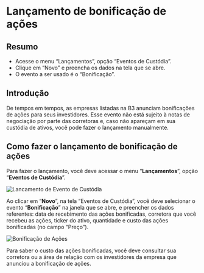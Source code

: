 # Lançamento de bonificação de ações

## Resumo

- Acesse o menu “Lançamentos”, opção “Eventos de Custódia”.
- Clique em “Novo” e preencha os dados na tela que se abre.
- O evento a ser usado é o “Bonificação”.

## Introdução

De tempos em tempos, as empresas listadas na B3 anunciam bonificações de ações para seus investidores. Esse evento não está sujeito à notas de negociação por parte das corretoras e, caso não apareçam em sua custódia de ativos, você pode fazer o lançamento manualmente.

## Como fazer o lançamento de bonificação de ações

Para fazer o lançamento, você deve acessar o menu “**Lançamentos**”, opção “**Eventos de Custódia**”.

![Lancamento de Evento de Custódia](https://images2.imgbox.com/e2/8e/tudbJ3IO_o.png)

Ao clicar em “**Novo**”, na tela “Eventos de Custódia”, você deve selecionar o evento “**Bonificação**” na janela que se abre, e preencher os dados referentes: data de recebimento das ações bonificadas, corretora que você recebeu as ações, ticker do ativo, quantidade e custo das ações bonificadas (no campo “Preço”).

![Bonificação de Ações](https://images2.imgbox.com/a5/d3/AimlwyNr_o.png)

Para saber o custo das ações bonificadas, você deve consultar sua corretora ou a área de relação com os investidores da empresa que anunciou a bonificação de ações.
